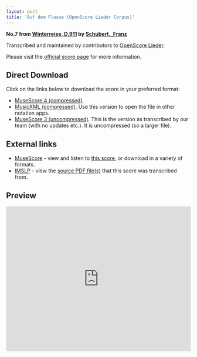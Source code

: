 ```yaml
---
layout: post
title: 'Auf dem Flusse (OpenScore Lieder Corpus)'
---
```


__No.7 from [Winterreise, D.911](https://fourscoreandmore.org/openscore/lieder/Schubert%2C_Franz/Winterreise%2C_D.911/) by [Schubert,_Franz](https://fourscoreandmore.org/openscore/lieder/Schubert%2C_Franz)__

Transcribed and maintained by contributors to [OpenScore Lieder].

Please visit the [official score page] for more information.

[official score page]: https://musescore.com/openscore-lieder-corpus/scores/5015410
[OpenScore Lieder]: https://musescore.com/openscore-lieder-corpus

## Direct Download

Click on the links below to download the score in your preferred format:
- [MuseScore 4 (compressed)](https://fourscoreandmore.org/openscore/lieder/Schubert%2C_Franz/Winterreise%2C_D.911/07_Auf_dem_Flusse.mscz).
- [MusicXML (compressed)](https://fourscoreandmore.org/openscore/lieder/Schubert%2C_Franz/Winterreise%2C_D.911/07_Auf_dem_Flusse.mxl). Use this version to open the file in other notation apps.
- [MuseScore 3 (uncompressed)](https://raw.githubusercontent.com/OpenScore/Lieder/refs/heads/main/scores/Schubert%2C_Franz/Winterreise%2C_D.911/07_Auf_dem_Flusse/lc5015410.mscx). This is the version as transcribed by our team (with no updates etc.). It is uncompressed (so a larger file).

## External links

- [MuseScore] - view and listen to [this score][MuseScore], or download in a variety of formats.
- [IMSLP] - view the [source PDF file(s)][IMSLP] that this score was transcribed from.

[MuseScore]: https://musescore.com/score/5015410
[IMSLP]: https://imslp.org/wiki/Special:ReverseLookup/60822

## Preview

<iframe width="100%" height="394" src="https://musescore.com/openscore-lieder-corpus/scores/5015410/embed" frameborder="0" allowfullscreen allow="autoplay; fullscreen"></iframe>
